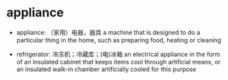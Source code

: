 # appliance

- appliance: （家用）电器，器具 a machine that is designed to do a particular thing in the home, such as preparing food, heating or cleaning

- refrigerator: 冷冻机；冷藏库；(电)冰箱 an electrical appliance in the form of an insulated cabinet that keeps items cool through artificial means, or an insulated walk-in chamber artificially cooled for this purpose

